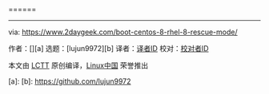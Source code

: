 [#]: subject: ""
[#]: via: "https://www.2daygeek.com/boot-centos-8-rhel-8-rescue-mode/"
[#]: author: " "
[#]: collector: "lujun9972"
[#]: translator: " "
[#]: reviewer: " "
[#]: publisher: " "
[#]: url: " "


======

--------------------------------------------------------------------------------

via: https://www.2daygeek.com/boot-centos-8-rhel-8-rescue-mode/

作者：[][a]
选题：[lujun9972][b]
译者：[译者ID](https://github.com/译者ID)
校对：[校对者ID](https://github.com/校对者ID)

本文由 [LCTT](https://github.com/LCTT/TranslateProject) 原创编译，[Linux中国](https://linux.cn/) 荣誉推出

[a]: 
[b]: https://github.com/lujun9972
